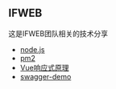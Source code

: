 ##   IFWEB
这是IFWEB团队相关的技术分享

- [node.js](https://github.com/IFWEB/Share/tree/master/node.js)
- [pm2](https://github.com/IFWEB/Share/tree/master/pm2)
- [Vue响应式原理](https://github.com/IFWEB/Share/tree/master/vue-reactivity)
- [swagger-demo](https://github.com/IFWEB/Share/tree/master/swagger-demo)